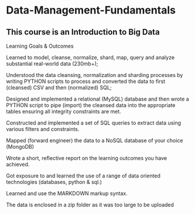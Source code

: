 # Data-Management-Fundamentals
## This course is an Introduction to Big Data

Learning Goals & Outcomes

Learned to model, cleanse, normalize, shard, map, query and analyze substantial real-world data (230mb+);

Understood the data cleansing, normalization and sharding processes by writing PYTHON scripts to process and converted the data to first (cleansed) CSV and then (normalized) SQL;

Designed and implemented a relational (MySQL) database and then wrote a PYTHON script to pipe (import) the cleansed data into the appropriate tables ensuring all integrity constraints are met.

Constructed and implemented a set of SQL queries to extract data using various filters and constraints.

Mapped (forward engineer) the data to a NoSQL database of your choice (MongoDB)

Wrote a short, reflective report on the learning outcomes you have achieved.

Got exposure to and learned the use of a range of data oriented technologies (databases, python & sql.)

Learned and use the MARKDOWN markup syntax.

The data is enclosed in a zip folder as it was too large to be uploaded
